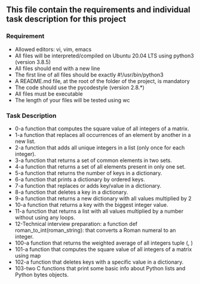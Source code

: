 ## This file contain the requirements and individual task description for this project

### Requirement

* Allowed editors: vi, vim, emacs
* All files will be interpreted/compiled on Ubuntu 20.04 LTS using python3 (version 3.8.5)
* All files should end with a new line
* The first line of all files should be exactly #!/usr/bin/python3
* A README.md file, at the root of the folder of the project, is mandatory
* The code should use the pycodestyle (version 2.8.*)
* All files must be executable
* The length of your files will be tested using wc

### Task Description

* 0-a function that computes the square value of all integers of a matrix.
* 1-a function that replaces all occurrences of an element by another in a new list.
* 2-a function that adds all unique integers in a list (only once for each integer).
* 3-a function that returns a set of common elements in two sets.
* 4-a function that returns a set of all elements present in only one set.
* 5-a function that returns the number of keys in a dictionary.
* 6-a function that prints a dictionary by ordered keys.
* 7-a function that replaces or adds key/value in a dictionary.
* 8-a function that deletes a key in a dictionary.
* 9-a function that returns a new dictionary with all values multiplied by 2
* 10-a function that returns a key with the biggest integer value.
* 11-a function that returns a list with all values multiplied by a number without using any loops.
* 12-Technical interview preparation: a function def roman_to_int(roman_string): that converts a Roman numeral to an integer.
* 100-a function that returns the weighted average of all integers tuple (<score>, <weight>)
* 101-a function that computes the square value of all integers of a matrix using map
* 102-a function that deletes keys with a specific value in a dictionary.
* 103-two C functions that print some basic info about Python lists and Python bytes objects.
